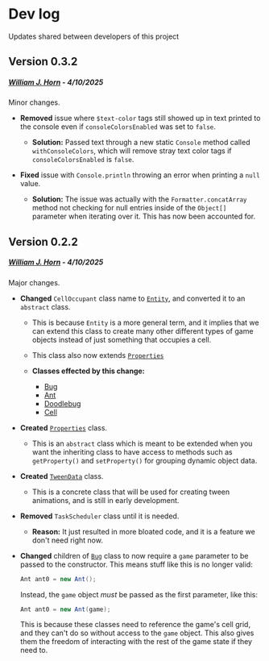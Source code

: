 # Dev log

Updates shared between developers of this project

## Version 0.3.2
##### [William J. Horn](https://github.com/william-horn) - *4/10/2025*

Minor changes. 

* **Removed** issue where `$text-color` tags still showed up in text printed to the console even if `consoleColorsEnabled` was set to `false`.

	* **Solution:** Passed text through a new static `Console` method called `withConsoleColors`, which will remove stray text color tags if `consoleColorsEnabled` is `false`.

* **Fixed** issue with `Console.println` throwing an error when printing a `null` value.
	* **Solution:** The issue was actually with the `Formatter.concatArray` method not checking for null entries inside of the `Object[]` parameter when iterating over it. This has now been accounted for.

## Version 0.2.2
##### [William J. Horn](https://github.com/william-horn) - *4/10/2025*

Major changes.

* **Changed** `CellOccupant` class name to [`Entity`](../src/classes/abstracts/Entity.java), and converted it to an `abstract` class. 

	* This is because `Entity` is a more general term, and it implies that we can extend this class to create many other different types of game objects instead of just something that occupies a cell.

	* This class also now extends [`Properties`](../src/classes/abstracts/Properties.java)

	* **Classes effected by this change:**
		- [Bug](../src/classes/abstracts/Bug.java)
		- [Ant](../src/classes/entity/Ant.java)
		- [Doodlebug](../src/classes/entity/Doodlebug.java)
		- [Cell](../src/classes/entity/Cell.java)

* **Created** [`Properties`](../src/classes/abstracts/Properties.java) class.

	* This is an `abstract` class which is meant to be extended when you want the inheriting class to have access to methods such as `getProperty()` and `setProperty()` for grouping dynamic object data.

* **Created** [`TweenData`](../src/classes/entity/TweenData.java) class. 

	* This is a concrete class that will be used for creating tween animations, and is still in early development.

* **Removed** `TaskScheduler` class until it is needed.

	* **Reason:** It just resulted in more bloated code, and it is a feature we don't need right now.

* **Changed** children of [`Bug`](../src/classes/abstracts/Bug.java) class to now require a `game` parameter to be passed to the constructor. This means stuff like this is no longer valid:

	```java 
	Ant ant0 = new Ant();
	```

	Instead, the `game` object *must* be passed as the first parameter, like this:

	```java
	Ant ant0 = new Ant(game);
	```

	This is because these classes need to reference the game's cell grid, and they can't do so without access to the `game` object. This also gives them the freedom of interacting with the rest of the game state if they need to.


	